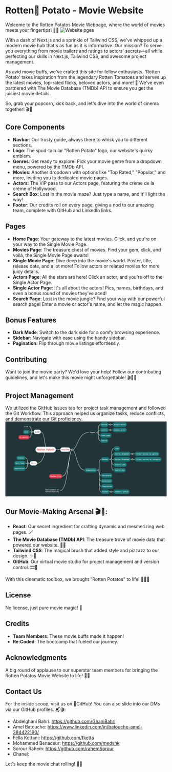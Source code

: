 # Rotten🥔 Potato - Movie Website

Welcome to the Rotten Potatos Movie Webpage, where the world of movies meets your fingertips! 🍿🎥
![Website pges](https://github.com/202306-NEA-DZ-FEW/movie-project-rottenpotato/assets/138016246/83bc57cf-7876-4243-a507-b7a64a61fb7e)


With a dash of Next.js and a sprinkle of Tailwind CSS, we've whipped up a modern movie hub that's as fun as it is informative. Our mission? To serve you everything from movie trailers and ratings to actors' secrets—all while perfecting our skills in Next.js, Tailwind CSS, and awesome project management.

As avid movie buffs, we've crafted this site for fellow enthusiasts. 'Rotten Potato' takes inspiration from the legendary Rotten Tomatoes and serves up the latest movies, top-rated flicks, beloved actors, and more! 🌟 We've even partnered with The Movie Database (TMDb) API to ensure you get the juiciest movie details.

So, grab your popcorn, kick back, and let's dive into the world of cinema together! 🎬🥔

## Core Components

- **Navbar**: Our trusty guide, always there to whisk you to different sections.
- **Logo**: The spud-tacular "Rotten Potato" logo, our website's quirky emblem.
- **Genres**: Get ready to explore! Pick your movie genre from a dropdown menu, powered by the TMDb API.
- **Movies**: Another dropdown with options like "Top Rated," "Popular," and more, leading you to dedicated movie pages.
- **Actors**: The VIP pass to our Actors page, featuring the crème de la crème of Hollywood.
- **Search Box**: Lost in the movie maze? Just type a name, and it'll light the way!
- **Footer**: Our credits roll on every page, giving a nod to our amazing team, complete with GitHub and LinkedIn links.

## Pages

- **Home Page**: Your gateway to the latest movies. Click, and you're on your way to the Single Movie Page.
- **Movies Page**: The treasure chest of movies. Find your gem, click, and voilà, the Single Movie Page awaits!
- **Single Movie Page**: Dive deep into the movie's world. Poster, title, release date, and a lot more! Follow actors or related movies for more juicy details.
- **Actors Page**: All the stars are here! Click an actor, and you're off to the Single Actor Page.
- **Single Actor Page**: It's all about the actors! Pics, names, birthdays, and even a bonus round of movies they've aced!
- **Search Page**: Lost in the movie jungle? Find your way with our powerful search page! Enter a movie or actor's name, and let the magic happen.


## Bonus Features

- **Dark Mode**: Switch to the dark side for a comfy browsing experience.
- **Sidebar**: Navigate with ease using the handy sidebar.
- **Pagination**: Flip through movie listings effortlessly.

## Contributing

Want to join the movie party? We'd love your help! Follow our contributing guidelines, and let's make this movie night unforgettable! 🎬🥔✨

## Project Management

We utilized the GitHub Issues tab for project task management and followed the Git Workflow. This approach helped us organize tasks, reduce conflicts, and demonstrate our Git proficiency.
![GITHUB WorkFlow](https://github.com/202306-NEA-DZ-FEW/movie-project-rottenpotato/blob/readme/mind_map.png?raw=true)
## Our Movie-Making Arsenal 🎬🔧:

- **React**: Our secret ingredient for crafting dynamic and mesmerizing web pages. 🪄
- **The Movie Database (TMDb) API**: The treasure trove of movie data that powered our website. 🎥💎
- **Tailwind CSS**: The magical brush that added style and pizzazz to our design. ✨🎨
- **GitHub**: Our virtual movie studio for project management and version control. 🎞️🚀

With this cinematic toolbox, we brought "Rotten Potatos" to life! 🍿🥔✨

## License

No license, just pure movie magic! 🍿

## Credits

- **Team Members**: These movie buffs made it happen!
- **Re:Coded**: The bootcamp that fueled our journey.

## Acknowledgments

A big round of applause to our superstar team members for bringing the Rotten Potatos Movie Website to life! 🌟🎥

## Contact Us

For the inside scoop, visit us on 🌟GitHub! You can also slide into our DMs via our GitHub profiles. 📬🎬:

- Abdelghani Bahri: https://github.com/GhaniBahri
- Amel Batouche: https://www.linkedin.com/in/batouche-amel-384422190/
- Fella Kettani: https://github.com/fketta
- Mohammed Benaceur: https://github.com/medshk
- Sorour Rahem: https://github.com/rahemSorour
- Chanel: 

Let's keep the movie chat rolling! 🥔🎉

